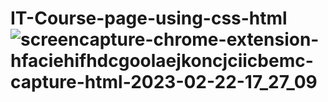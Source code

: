 # IT-Course-page-using-css-html![screencapture-chrome-extension-hfaciehifhdcgoolaejkoncjciicbemc-capture-html-2023-02-22-17_27_09](https://user-images.githubusercontent.com/121026028/220613474-7ea2d070-aa42-4e1e-a3f6-b450f723be5f.png)
